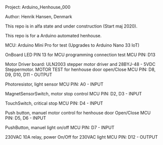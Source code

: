 Project: Arduino_Henhouse_000 

Author: Henrik Hansen, Denmark

This repo is in alfa state and under construction (Start maj 2020). 

This repo is for a Arduino automated henhouse.

MCU: Arduino Mini Pro for test
(Upgrades to Arduino Nano 33 IoT)

OnBoard LED PIN 13 for MCU programming connection test
MCU PIN: D13

Motor Driver board: ULN2003 stepper motor driver and 28BYJ-48 - 5VDC Steppermotor. MOTOR TEST for henhouse door open/Close
MCU PIN: D8, D9, D10, D11 - OUTPUT

Photoresistor, light sensor
MCU PIN: A0 - INPUT

MagnetSensorSwitch, motor stop control
MCU PIN: D2, D3 - INPUT

TouchSwitch, critical stop
MCU PIN: D4 - INPUT

Push button, manuel motor control for henhouse door Open/Close
MCU PIN: D5, D6 - INPUT

PushButton, manuel light on/off
MCU PIN: D7 - INPUT

230VAC 10A relay, power On/Off for 230VAC light
MCU PIN: D12 - OUTPUT

